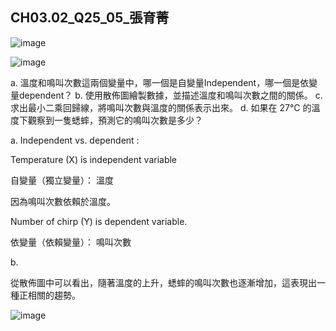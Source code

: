 ## CH03.02_Q25_05_張育菁 

![image](https://github.com/user-attachments/assets/42e49e0d-88b9-48c6-96fd-8f80af513cfd)

![image](https://github.com/user-attachments/assets/3dab476b-61b4-4912-937a-2a0a427fea6c)

a. 溫度和鳴叫次數這兩個變量中，哪一個是自變量Independent，哪一個是依變量dependent？
b. 使用散佈圖繪製數據，並描述溫度和鳴叫次數之間的關係。
c. 求出最小二乘回歸線，將鳴叫次數與溫度的關係表示出來。
d. 如果在 27°C 的溫度下觀察到一隻蟋蟀，預測它的鳴叫次數是多少？

a. Independent vs. dependent :

Temperature (X) is independent variable

自變量（獨立變量）： 溫度

因為鳴叫次數依賴於溫度。

Number of chirp (Y) is dependent variable.

依變量（依賴變量）： 鳴叫次數

b.

從散佈圖中可以看出，隨著溫度的上升，蟋蟀的鳴叫次數也逐漸增加，這表現出一種正相關的趨勢。

![image](https://github.com/user-attachments/assets/e165422f-27f2-4a6c-8503-79b98ea08e8d)

